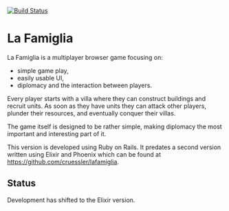 [![Build Status](https://travis-ci.org/cruessler/lafamiglia.rb.svg?branch=master)](https://travis-ci.org/cruessler/lafamiglia.rb)

# La Famiglia

La Famiglia is a multiplayer browser game focusing on:

- simple game play,
- easily usable UI,
- diplomacy and the interaction between players.

Every player starts with a villa where they can construct buildings and recruit
units. As soon as they have units they can attack other players, plunder their
resources, and eventually conquer their villas.

The game itself is designed to be rather simple, making diplomacy the most
important and interesting part of it.

This version is developed using Ruby on Rails. It predates a second version
written using Elixir and Phoenix which can be found at
https://github.com/cruessler/lafamiglia.

## Status

Development has shifted to the Elixir version.
